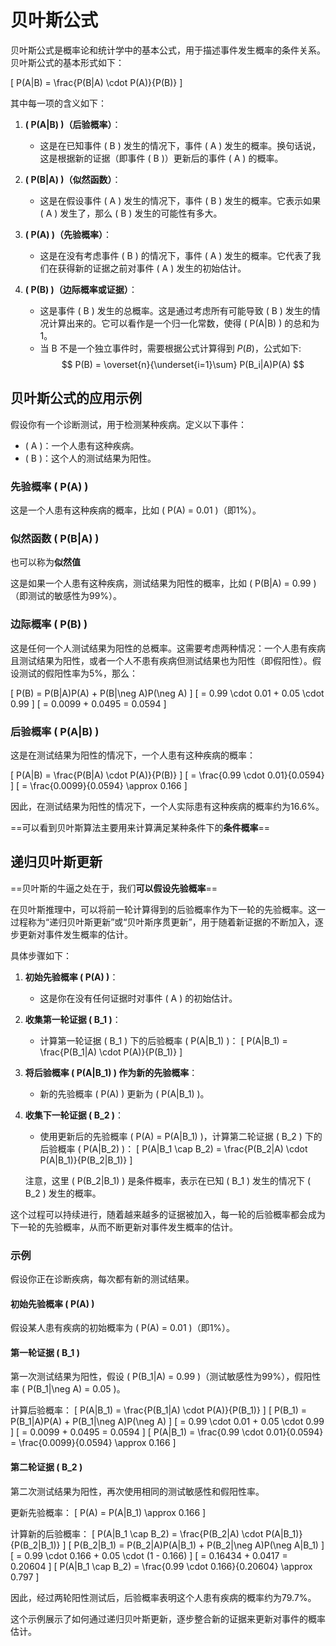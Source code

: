 # 贝叶斯公式

贝叶斯公式是概率论和统计学中的基本公式，用于描述事件发生概率的条件关系。贝叶斯公式的基本形式如下：

\[ P(A|B) = \frac{P(B|A) \cdot P(A)}{P(B)} \]

其中每一项的含义如下：

1. **\( P(A|B) \)（后验概率）**：
   - 这是在已知事件 \( B \) 发生的情况下，事件 \( A \) 发生的概率。换句话说，这是根据新的证据（即事件 \( B \)）更新后的事件 \( A \) 的概率。

2. **\( P(B|A) \)（似然函数）**：
   - 这是在假设事件 \( A \) 发生的情况下，事件 \( B \) 发生的概率。它表示如果 \( A \) 发生了，那么 \( B \) 发生的可能性有多大。

3. **\( P(A) \)（先验概率）**：
   - 这是在没有考虑事件 \( B \) 的情况下，事件 \( A \) 发生的概率。它代表了我们在获得新的证据之前对事件 \( A \) 发生的初始估计。

4. **\( P(B) \)（边际概率或证据）**：
   - 这是事件 \( B \) 发生的总概率。这是通过考虑所有可能导致 \( B \) 发生的情况计算出来的。它可以看作是一个归一化常数，使得 \( P(A|B) \) 的总和为 1。
   - 当 B 不是一个独立事件时，需要根据公式计算得到 $P(B)$，公式如下:
     $$
     P(B) = \overset{n}{\underset{i=1}\sum} P(B_i|A)P(A)
     $$

## 贝叶斯公式的应用示例

假设你有一个诊断测试，用于检测某种疾病。定义以下事件：
- \( A \)：一个人患有这种疾病。
- \( B \)：这个人的测试结果为阳性。

### 先验概率 \( P(A) \)
这是一个人患有这种疾病的概率，比如 \( P(A) = 0.01 \)（即1%）。

### 似然函数 \( P(B|A) \)

也可以称为**似然值**

这是如果一个人患有这种疾病，测试结果为阳性的概率，比如 \( P(B|A) = 0.99 \)（即测试的敏感性为99%）。

### 边际概率 \( P(B) \)
这是任何一个人测试结果为阳性的总概率。这需要考虑两种情况：一个人患有疾病且测试结果为阳性，或者一个人不患有疾病但测试结果也为阳性（即假阳性）。假设测试的假阳性率为5%，那么：

\[ P(B) = P(B|A)P(A) + P(B|\neg A)P(\neg A) \]
\[ = 0.99 \cdot 0.01 + 0.05 \cdot 0.99 \]
\[ = 0.0099 + 0.0495 = 0.0594 \]

### 后验概率 \( P(A|B) \)
这是在测试结果为阳性的情况下，一个人患有这种疾病的概率：

\[ P(A|B) = \frac{P(B|A) \cdot P(A)}{P(B)} \]
\[ = \frac{0.99 \cdot 0.01}{0.0594} \]
\[ = \frac{0.0099}{0.0594} \approx 0.166 \]

因此，在测试结果为阳性的情况下，一个人实际患有这种疾病的概率约为16.6%。

==可以看到贝叶斯算法主要用来计算满足某种条件下的**条件概率**==

## 递归贝叶斯更新

==贝叶斯的牛逼之处在于，我们**可以假设先验概率**==

在贝叶斯推理中，可以将前一轮计算得到的后验概率作为下一轮的先验概率。这一过程称为“递归贝叶斯更新”或“贝叶斯序贯更新”，用于随着新证据的不断加入，逐步更新对事件发生概率的估计。

具体步骤如下：

1. **初始先验概率 \( P(A) \)**：
   - 这是你在没有任何证据时对事件 \( A \) 的初始估计。

2. **收集第一轮证据 \( B_1 \)**：
   - 计算第一轮证据 \( B_1 \) 下的后验概率 \( P(A|B_1) \)：
   \[ P(A|B_1) = \frac{P(B_1|A) \cdot P(A)}{P(B_1)} \]

3. **将后验概率 \( P(A|B_1) \) 作为新的先验概率**：
   - 新的先验概率 \( P(A) \) 更新为 \( P(A|B_1) \)。

4. **收集下一轮证据 \( B_2 \)**：
   - 使用更新后的先验概率 \( P(A) = P(A|B_1) \)，计算第二轮证据 \( B_2 \) 下的后验概率 \( P(A|B_2) \)：
   \[ P(A|B_1 \cap B_2) = \frac{P(B_2|A) \cdot P(A|B_1)}{P(B_2|B_1)} \]

   注意，这里 \( P(B_2|B_1) \) 是条件概率，表示在已知 \( B_1 \) 发生的情况下 \( B_2 \) 发生的概率。

这个过程可以持续进行，随着越来越多的证据被加入，每一轮的后验概率都会成为下一轮的先验概率，从而不断更新对事件发生概率的估计。

### 示例

假设你正在诊断疾病，每次都有新的测试结果。

#### 初始先验概率 \( P(A) \)
假设某人患有疾病的初始概率为 \( P(A) = 0.01 \)（即1%）。

#### 第一轮证据 \( B_1 \)
第一次测试结果为阳性，假设 \( P(B_1|A) = 0.99 \)（测试敏感性为99%），假阳性率 \( P(B_1|\neg A) = 0.05 \)。

计算后验概率：
\[ P(A|B_1) = \frac{P(B_1|A) \cdot P(A)}{P(B_1)} \]
\[ P(B_1) = P(B_1|A)P(A) + P(B_1|\neg A)P(\neg A) \]
\[ = 0.99 \cdot 0.01 + 0.05 \cdot 0.99 \]
\[ = 0.0099 + 0.0495 = 0.0594 \]
\[ P(A|B_1) = \frac{0.99 \cdot 0.01}{0.0594} = \frac{0.0099}{0.0594} \approx 0.166 \]

#### 第二轮证据 \( B_2 \)
第二次测试结果为阳性，再次使用相同的测试敏感性和假阳性率。

更新先验概率：
\[ P(A) = P(A|B_1) \approx 0.166 \]

计算新的后验概率：
\[ P(A|B_1 \cap B_2) = \frac{P(B_2|A) \cdot P(A|B_1)}{P(B_2|B_1)} \]
\[ P(B_2|B_1) = P(B_2|A)P(A|B_1) + P(B_2|\neg A)P(\neg A|B_1) \]
\[ = 0.99 \cdot 0.166 + 0.05 \cdot (1 - 0.166) \]
\[ = 0.16434 + 0.0417 = 0.20604 \]
\[ P(A|B_1 \cap B_2) = \frac{0.99 \cdot 0.166}{0.20604} \approx 0.797 \]

因此，经过两轮阳性测试后，后验概率表明这个人患有疾病的概率约为79.7%。

这个示例展示了如何通过递归贝叶斯更新，逐步整合新的证据来更新对事件的概率估计。
